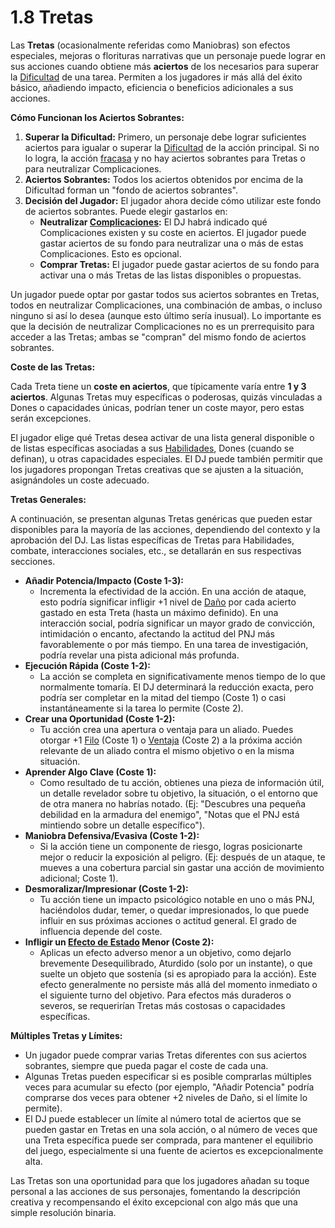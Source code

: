 # 1.8 Tretas

Las **Tretas** (ocasionalmente referidas como Maniobras) son efectos especiales, mejoras o florituras narrativas que un personaje puede lograr en sus acciones cuando obtiene más **aciertos** de los necesarios para superar la [Dificultad](./01.06_Dificultad.md) de una tarea. Permiten a los jugadores ir más allá del éxito básico, añadiendo impacto, eficiencia o beneficios adicionales a sus acciones.

**Cómo Funcionan los Aciertos Sobrantes:**

1.  **Superar la Dificultad:** Primero, un personaje debe lograr suficientes aciertos para igualar o superar la [Dificultad](./01.06_Dificultad.md) de la acción principal. Si no lo logra, la acción [fracasa](./01.04_Aciertos_y_Tipos_de_Exito.md) y no hay aciertos sobrantes para Tretas o para neutralizar Complicaciones.
2.  **Aciertos Sobrantes:** Todos los aciertos obtenidos por encima de la Dificultad forman un "fondo de aciertos sobrantes".
3.  **Decisión del Jugador:** El jugador ahora decide cómo utilizar este fondo de aciertos sobrantes. Puede elegir gastarlos en:
    *   **Neutralizar [Complicaciones](./01.07_Complicaciones.md):** El DJ habrá indicado qué Complicaciones existen y su coste en aciertos. El jugador puede gastar aciertos de su fondo para neutralizar una o más de estas Complicaciones. Esto es opcional.
    *   **Comprar Tretas:** El jugador puede gastar aciertos de su fondo para activar una o más Tretas de las listas disponibles o propuestas.

Un jugador puede optar por gastar todos sus aciertos sobrantes en Tretas, todos en neutralizar Complicaciones, una combinación de ambas, o incluso ninguno si así lo desea (aunque esto último sería inusual). Lo importante es que la decisión de neutralizar Complicaciones no es un prerrequisito para acceder a las Tretas; ambas se "compran" del mismo fondo de aciertos sobrantes.

**Coste de las Tretas:**

Cada Treta tiene un **coste en aciertos**, que típicamente varía entre **1 y 3 aciertos**. Algunas Tretas muy específicas o poderosas, quizás vinculadas a Dones o capacidades únicas, podrían tener un coste mayor, pero estas serán excepciones.

El jugador elige qué Tretas desea activar de una lista general disponible o de listas específicas asociadas a sus [Habilidades](./01.11_Habilidades_Concepto.md), Dones (cuando se definan), u otras capacidades especiales. El DJ puede también permitir que los jugadores propongan Tretas creativas que se ajusten a la situación, asignándoles un coste adecuado.

**Tretas Generales:**

A continuación, se presentan algunas Tretas genéricas que pueden estar disponibles para la mayoría de las acciones, dependiendo del contexto y la aprobación del DJ. Las listas específicas de Tretas para Habilidades, combate, interacciones sociales, etc., se detallarán en sus respectivas secciones.

*   **Añadir Potencia/Impacto (Coste 1-3):**
    *   Incrementa la efectividad de la acción. En una acción de ataque, esto podría significar infligir +1 nivel de [Daño](./(enlace_futuro_combate_daño).md) por cada acierto gastado en esta Treta (hasta un máximo definido). En una interacción social, podría significar un mayor grado de convicción, intimidación o encanto, afectando la actitud del PNJ más favorablemente o por más tiempo. En una tarea de investigación, podría revelar una pista adicional más profunda.
*   **Ejecución Rápida (Coste 1-2):**
    *   La acción se completa en significativamente menos tiempo de lo que normalmente tomaría. El DJ determinará la reducción exacta, pero podría ser completar en la mitad del tiempo (Coste 1) o casi instantáneamente si la tarea lo permite (Coste 2).
*   **Crear una Oportunidad (Coste 1-2):**
    *   Tu acción crea una apertura o ventaja para un aliado. Puedes otorgar +1 [Filo](./01.05_Filo.md) (Coste 1) o [Ventaja](./01.10_Ventaja.md) (Coste 2) a la próxima acción relevante de un aliado contra el mismo objetivo o en la misma situación.
*   **Aprender Algo Clave (Coste 1):**
    *   Como resultado de tu acción, obtienes una pieza de información útil, un detalle revelador sobre tu objetivo, la situación, o el entorno que de otra manera no habrías notado. (Ej: "Descubres una pequeña debilidad en la armadura del enemigo", "Notas que el PNJ está mintiendo sobre un detalle específico").
*   **Maniobra Defensiva/Evasiva (Coste 1-2):**
    *   Si la acción tiene un componente de riesgo, logras posicionarte mejor o reducir la exposición al peligro. (Ej: después de un ataque, te mueves a una cobertura parcial sin gastar una acción de movimiento adicional; Coste 1).
*   **Desmoralizar/Impresionar (Coste 1-2):**
    *   Tu acción tiene un impacto psicológico notable en uno o más PNJ, haciéndolos dudar, temer, o quedar impresionados, lo que puede influir en sus próximas acciones o actitud general. El grado de influencia depende del coste.
*   **Infligir un [Efecto de Estado](./01.13_Efectos_de_Estado.md) Menor (Coste 2):**
    *   Aplicas un efecto adverso menor a un objetivo, como dejarlo brevemente Desequilibrado, Aturdido (solo por un instante), o que suelte un objeto que sostenía (si es apropiado para la acción). Este efecto generalmente no persiste más allá del momento inmediato o el siguiente turno del objetivo. Para efectos más duraderos o severos, se requerirían Tretas más costosas o capacidades específicas.

**Múltiples Tretas y Límites:**

*   Un jugador puede comprar varias Tretas diferentes con sus aciertos sobrantes, siempre que pueda pagar el coste de cada una.
*   Algunas Tretas pueden especificar si es posible comprarlas múltiples veces para acumular su efecto (por ejemplo, "Añadir Potencia" podría comprarse dos veces para obtener +2 niveles de Daño, si el límite lo permite).
*   El DJ puede establecer un límite al número total de aciertos que se pueden gastar en Tretas en una sola acción, o al número de veces que una Treta específica puede ser comprada, para mantener el equilibrio del juego, especialmente si una fuente de aciertos es excepcionalmente alta.

Las Tretas son una oportunidad para que los jugadores añadan su toque personal a las acciones de sus personajes, fomentando la descripción creativa y recompensando el éxito excepcional con algo más que una simple resolución binaria.
